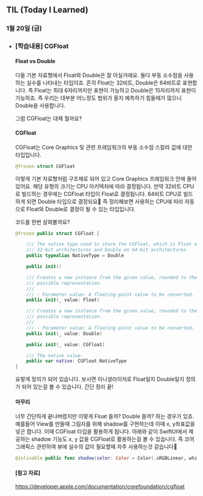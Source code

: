 ## TIL (Today I Learned)

### 1월 20일 (금)    

- ### [학습내용] CGFloat
    #### Float vs Double

    다들 기본 자료형에서 Float와 Double은 잘 아실거에요.
    둘다 부동 소수점을 사용하는 실수를 나타내는 타입이죠.
    흔히 Float는 32비트, Double은 64비트로 표현합니다.
    즉 Float는 최대 6자리까지만 표현이 가능하고 Double은 15자리까지 표현이 가능하죠.
    즉 우리는 대부분 어느정도 범위가 올지 예측하기 힘들때가 많으니 Double을 사용합니다.

    그럼 CGFloat는 대체 뭘까요?

    #### CGFloat

    CGFloat는 Core Graphics 및 관련 프레임워크의 부동 소수점 스칼라 값에 대한 타입입니다.
    ```swift
    @frozen struct CGFloat
    ```
    이렇게 기본 자료형처럼 구조체로 되어 있고 Core Graphics 프레임워크 안에 들어있어요.
    해당 유형의 크기는 CPU 아키텍처에 따라 결정됩니다.
    만약 32비트 CPU로 빌드하는 경우에는 CGFloat 타입이 Float로 결정됩니다.
    64비트 CPU로 빌드하게 되면 Double 타입으로 결정되요🙌
    즉 정리해보면 사용하는 CPU에 따라 자동으로 Float와 Double로 결정이 될 수 있는 타입입니다.

    코드를 한번 살펴볼까요?
    ```swift
    @frozen public struct CGFloat {

        /// The native type used to store the CGFloat, which is Float on
        /// 32-bit architectures and Double on 64-bit architectures.
        public typealias NativeType = Double

        public init()

        /// Creates a new instance from the given value, rounded to the closest
        /// possible representation.
        ///
        /// - Parameter value: A floating-point value to be converted.
        public init(_ value: Float)

        /// Creates a new instance from the given value, rounded to the closest
        /// possible representation.
        ///
        /// - Parameter value: A floating-point value to be converted.
        public init(_ value: Double)

        public init(_ value: CGFloat)

        /// The native value.
        public var native: CGFloat.NativeType
    }
    ```
    요렇게 정의가 되어 있습니다.
    보시면 이니셜라이저로 Float일지 Double일지 정의가 되어 있는걸 볼 수 있습니다.
    간단 정리 끝!

    #### 마무리

    너무 간단하게 끝나버렸지만 이렇게 Float 쓸까? Double 쓸까? 하는 경우가 있죠.
    예를들어 View를 만들때 그림자를 위해 shadow를 구현하는데 이때 x, y좌표값을 넣곤 합니다.
    이때 CGFloat 타입을 활용하게 됩니다.
    아래와 같이 SwiftUI에서 제공하는 shadow 기능도 x, y 값을 CGFloat로 활용하는걸 볼 수 있습니다.
    즉 코어 그래픽스 관련하여 뷰에 실수의 값이 필요할때 자주 사용하는것 같습니다🙌
    ```swift
    @inlinable public func shadow(color: Color = Color(.sRGBLinear, white: 0, opacity: 0.33), radius: CGFloat, x: CGFloat = 0, y: CGFloat = 0) -> some View
    ```


    #### [참고 자료]

    https://developer.apple.com/documentation/corefoundation/cgfloat